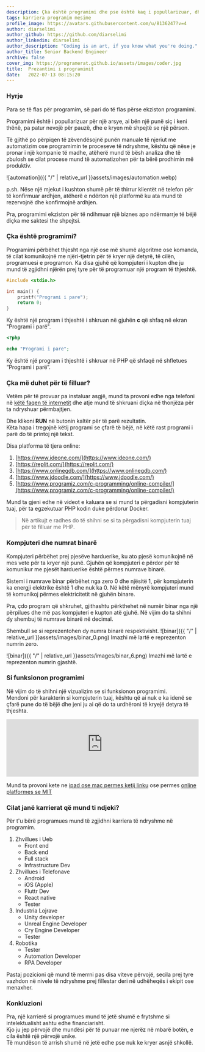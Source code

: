 ```yaml
---
description: Çka është programimi dhe pse është kaq i popullarizuar, dhe çfar rruge duhet të marrim për tu bërë një programer.
tags: karriera programim mesime
profile_image: https://avatars.githubusercontent.com/u/8136247?v=4
author: diarselimi
author_github: https://github.com/diarselimi
author_linkedin: diarselimi
author_description: "Coding is an art, if you know what you're doing."
author_title: Senior Backend Engineer
archive: false
cover_img: https://programerat.github.io/assets/images/coder.jpg
title:  Prezantimi i programimit
date:   2022-07-13 08:15:20
---
```


### Hyrje
Para se të flas për programim, së pari do të flas përse ekziston programimi.  
  
Programimi është i popullarizuar për një arsye, ai bën një punë siç i keni thënë, pa patur nevojë për pauzë, dhe e kryen më shpejtë se një përson.

Të gjithë po përpiqen të zëvendësojnë punën manuale të njeriut me automatizim ose programimin te proceseve të ndryshme, kështu që nëse je pronar i një kompanie të madhe, atëherë mund të bësh analiza dhe të zbulosh se cilat procese mund të automatizohen për ta bërë prodhimin më produktiv.       

![automation]({{ "/" | relative_url  }}assets/images/automation.webp)

p.sh. Nëse një mjekut i kushton shumë për të thirrur klientët në telefon për të konfirmuar ardhjen, atëherë e ndërton një platformë ku ata mund të rezervojnë dhe konfirmojnë ardhjen.

Pra, programimi ekziston për të ndihmuar një biznes apo ndërmarrje të bëjë diçka me saktesi the shpejtsi.

### Çka është programimi?

Programimi përbëhet thjesht nga një ose më shumë algoritme ose komanda, të cilat komunikojnë me njëri-tjetrin për të kryer një detyrë, të cilën, programuesi e programon.
Ka disa gjuhë që kompjuteri i kupton dhe ju mund të zgjidhni njërën prej tyre për të programuar një program të thjeshtë.    

```c
#include <stdio.h>

int main() {
    printf("Programi i pare");
    return 0;
}
```
Ky është një program i thjeshtë i shkruan në gjuhën **c** që shfaq në ekran "Programi i parë".   

```php
<?php

echo "Programi i pare";

```
Ky është një program i thjeshtë i shkruar në PHP që shfaqë në shfletues “Programi i parë”.

### Çka më duhet për të filluar?
Vetëm për të provuar pa instaluar asgjë, mund ta provoni edhe nga telefoni në [këtë faqen të internetit](https://www.programiz.com/c-programming/online-compiler/) dhe atje mund të shkruani diçka në thonjëza për ta ndryshuar përmbajtjen. 
   
Dhe klikoni **RUN** në butonin kaltër për të parë rezultatin.   
Këta hapa i tregojnë këtij programi se çfarë të bëjë, në këtë rast programi i parë do të printoj një tekst.  

Disa platforma të tjera online:
1.	[https://www.ideone.com/](https://www.ideone.com/)
2.	[https://replit.com/](https://replit.com/)
3.	[https://www.onlinegdb.com/](https://www.onlinegdb.com/)
4.	[https://www.jdoodle.com/](https://www.jdoodle.com/)
5.	[https://www.programiz.com/c-programming/online-compiler/](https://www.programiz.com/c-programming/online-compiler/)

Mund ta gjeni edhe në videot e kaluara se si mund ta përgadisni kompjuterin tuaj, për ta egzekutuar PHP kodin duke përdorur Docker.   

> Në artikujt e radhes do të shihni se si ta përgadisni kompjuterin tuaj për të filluar me PHP.


### Kompjuteri dhe numrat binarë

Kompjuteri përbëhet prej pjesëve harduerike, ku ato pjesë komunikojnë në mes vete për ta kryer një punë.
Gjuhën që kompjuteri e përdor për të komunikur me pjesët harduerike është përmes numrave binarë.

Sistemi i numrave binar përbëhet nga zero 0 dhe njësitë 1, për kompjuterin ka energji elektrike është 1 dhe nuk ka 0.
Në këtë mënyrë kompjuteri mund të komunikoj përmes elektricitetit në gjuhën binare.

Pra, çdo program që shkruhet, gjithashtu përkthehet në numër binar nga një përpilues dhe më pas kompjuteri e kupton atë gjuhë.
Në vijim do ta shihni dy shembuj të numrave binarë në decimal.

Shembull se si reprezentohen dy numra binarë respektivisht.
![binar]({{ "/" | relative_url  }}assets/images/binar_0.png)
Imazhi më lartë e reprezenton numrin zero.

![binar]({{ "/" | relative_url  }}assets/images/binar_6.png)
Imazhi më lartë e reprezenton numrin gjashtë.

### Si funksionon programimi
Në vijim do të shihni një vizualizim se si funksionon programimi.   
Mendoni për karakterin si kompjuterin tuaj, kështu që ai nuk e ka idenë se çfarë pune do të bëjë dhe jeni ju ai që do ta urdhëroni të kryejë detyra të thjeshta.

<iframe width="100%" src="https://www.youtube-nocookie.com/embed/6dT9zajXhF4" title="YouTube video player" frameborder="0" allow="accelerometer; autoplay; clipboard-write; encrypted-media; gyroscope; picture-in-picture" allowfullscreen></iframe>

Mund ta provoni kete ne [ipad ose mac permes ketij linku](https://apps.apple.com/de/app/id1496833156) ose permes [online platformes se MIT](https://scratch.mit.edu/projects/editor/?tutorial=getStarted)


### Cilat janë karrierat që mund ti ndjeki?
Për t'u bërë programues mund të zgjidhni karriera të ndryshme në programim.

1. Zhvillues i Ueb
	- Front end 
	- Back end 
	- Full stack 
	- Infrastructure Dev 
2. Zhvillues i Telefonave
	- Android 
	- iOS (Apple) 
    - Fluttr Dev 
    - React native 
    - Tester 
3. Industria Lojrave 
    - Unity developer 
    - Unreal Engine Developer 
    - Cry Engine Developer 
    - Tester 
4. Robotika
    - Tester 
    - Automation Developer 
    - RPA Developer 

Pastaj pozicioni që mund të merrni pas disa viteve përvojë, secila prej tyre vazhdon në nivele të ndryshme prej fillestar deri në udhëheqës i ekipit ose menaxher.   

### Konkluzioni
Pra, një karrierë si programues mund të jetë shumë e frytshme si intelektualisht ashtu edhe financiarisht.   
Kjo ju jep përvojë dhe mundësi për të punuar me njerëz në mbarë botën, e cila është një përvojë unike.   
Të mundëson të arrish shumë në jetë edhe pse nuk ke kryer asnjë shkollë.   
